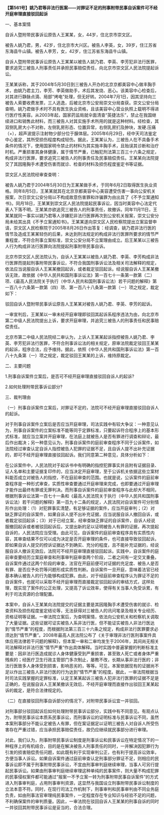 **【第561号】姚乃君等非法行医案——对罪证不足的刑事附带民事自诉案件可不经开庭审理直接驳回起诉**

一、基本案情

自诉人暨附带民事诉讼原告人王某某，女，44岁，住北京市崇文区。

被告人姚乃君，男，42岁，住北京市大兴区。被告人李英，女，39岁，住江苏省东海县牛山镇。被告人李芳，女，42岁，住江苏省东海县牛山镇。

自诉人暨附带民事诉讼原告人王某某以被告人姚乃君、李英、李芳犯非法行医罪，要求追究三被告人刑事责任并承担民事赔偿责任，向北京市崇文区人民法院提起诉讼。

王某某诉称，其于2004年5月30日到三被告人开办的北京京都美容中心做丰胸手术，由姚乃君主刀，李芳、李英做助手，术后其发烧、恶心。该美容中心检查后，对其进行静脉点滴、局部“烤电”处理，但无好转。2004年7月1日，因其坚持向三被告人索要收费发票，三人逃逸，后被北京市公安局崇文分局查获。崇文公安分局查明，姚乃君做手术时不具有医生执业资格，且该美容中心营业执照上载明不得进行医疗性美容。从2003年起，国家药监局就伞面清查“英捷法乐”，禁止在我国继续进口和销售此材料，而三被告人对其实施手术所用的就是这种材料。经检查，其双侧乳房大小不对称，左侧乳房形态、位置异常，右侧乳房扪及肿块，发硬.压痛（+），超声波提示注射物少部分位于腺体层。2005年6月29日，经中天司法鉴定中心鉴定，其所受损伤程度构成轻伤。据此，王某某认为，三被告人在不具备手术条件的情况下，使用国家明令禁止的材料为其实施丰胸手术，且贻误其诊断和治疗时机。严重损害其身体健康，属于情节严重，已触犯刑法第三百三十六条之规定，构成非法行医罪，要求追究三被告人的刑事责任及民事赔偿责任。王某某向法院提交了其因隆胸手术遭受伤害而就诊、检查的材料及损伤程度鉴定书等证据。

崇文区人民法院经审查查明：

被告人姚乃君于2004年5月30日为王某某做手术，于同年6月2日取得医生执业资格。同年8月5日，王某某就其在北京京都美容中心美容遭受伤害一事向公安机关报案，次日崇文公安分局以不构成故意伤害罪和诈骗罪为由出具了《不予立案通知书》。同月18日，王某某到崇文区人民法院提起民事诉讼，因当时美容中心法定代表人下落不明，王某某亦欲追究三被告人的刑事责任，故撤诉。同年11月11日，王某某就同一事实以姚乃君等人涉嫌犯非法行医罪再次到公安机关报案，崇文公安分局未给其出具《不予立案通知书》。王某某遂向崇文区人民检察院提出立案监督申请，崇文区人民检察院于2005年8月26日作出答复：经调查，姚乃君非法行医的情节及造成王某某轻伤的后果，未达到刑法规定的构成非法行医罪所要求的情节严重程度，不符合刑事立案标准，崇文公安分局不立案理由成立。后王某某以三被告人行为构成非法行医罪向法院提起刑事附带民事自诉。

北京市崇文区人民法院认为，自诉人王某某以被告人姚乃君、李英、李芳构成非法行医罪而提起刑事附带民事诉讼，不符合我国刑事诉讼法及相关司法解释的规定，依法应当说服自诉人王某某撤回起诉，或者裁定驳回起诉。经说服自诉人王某某撤诉无效，故依据《中华人民共和国刑事诉讼法》第一百七十一条第一款第（二）项、《最高人民法院关于执行（中华人民共和国刑事诉讼法）若干问题的解释》第一百八十六条第一款第（四）项、第一百八十八条第一款第（一）项之规定，裁定如下：

驳回自诉人暨附带民事诉讼原告人王某某对被告人姚乃君、李英、李芳的起诉。

一审宣判后，王某某以一审未经开庭审理即驳回其起诉系程序违法为由，向北京市第二中级人民法院提出上诉，要求开庭审理，并追究三被告人的刑事责任和民事赔偿责任。

北京市第二中级人民法院经二审认为，上诉人王某某起诉指控被告人姚乃君、李英、李芳犯非法行医罪，不符合刑事诉讼法的相关规定，原审法院裁定驳回王某某的起诉，程序合法，应予维持。据此，依照《中华人民共和国刑事诉讼法》第一百八十九条第（一）项之规定，裁定驳回王某某的上诉，维持原裁定。

二、主要问题

1.刑事自诉案件立案后，是否可不经开庭审理直接驳回自诉人的起诉?

2.如何处理附带民事诉讼部分?

三、裁判理由

（一）刑事自诉案件立案后，对罪证不足的，法院可不经开庭审理直接驳回自诉人的起诉。

对于刑事自诉案件立案后是否应当开庭审理，司法实践中有较大争议：一种意见认为，刑事自诉案件的立案标准不能等同于定罪标准，只要起诉符合程序上的基本形式标准，就应当立案并开庭审理，在法庭上就被告人是否有罪进行调查和辩论，最后作出裁决；另一种意见认为，刑事自诉案件的庭前审查程序不同于公诉案件，如法院经过审查认定自诉人指控被告人犯罪的证据不足，且自诉人提不出补充证据的，即可不经开庭审理直接驳回起诉。我们同意第二种意见，具体分析如下：

在公诉案件中，人民法院对于起诉书中有明确的指控犯罪事实并且附有证据目录、证人名单和主要证据复印件的，应当决定开庭审理，至于公诉机关依据这些立案材料能否成立对被告人的指控，不在庭前审查的范围。也就是说，公诉案件的庭前审查程序是一种形式审查，实质性审查要通过开庭审理来完成，也即要通过开庭审理才能作出最终有罪或无罪判决。而刑事自诉案件的庭前审查程序与此却大不相同，根据刑事诉讼法第一百七十一条和《最高人民法院关于执行（中华人民共和国刑事诉讼法）若干问题的解释》第一百九十二条的规定，人民法院对自诉案件可分别情形作出处理：（1）对犯罪事实清楚，有足够证据的案件，应当开庭审判；（2）对缺乏罪证的自诉案件，如果自诉人提不出补充证据，应当说服自诉人撤回自诉，或者裁定驳回起诉；（3）对于已经立案，经审查缺乏罪证的自诉案件，自诉人经说服撤回起诉或者被驳回起诉后，又提出新的足以证明被告人有罪的证据，再次提起自诉的，人民法院应当受理。由此可见，自诉案件的庭前审查程序具有实质性内容，其审查结果不仅可以成为决定是否开庭审理的条件，也可直接导致驳回起诉。即如果自诉人提交的控诉证据达不到确实、充分的程度，且不能补充证据的，经说服自诉人撤诉无效后，法院可不经开庭审理直接驳回起诉。实践中，自诉案件的庭前审查要经历立案庭审查和刑事审判庭审查两个阶段，二者之间有一定交叉重叠。自诉案件通过这两个阶段的审查，法官在开庭前便可对证据的充足度、被告人是否有罪、是否应予处罚等问题形成实质性判断。自诉案件一旦开庭，意味着法官已经基本确认被告人的行为能够构成犯罪。由此，对于经庭前审查程序认为罪证不足的自诉案件，也就可以采取不经开庭审理而直接裁定驳回起诉的审结方式，这样处理，既实现了案件的公正处理，又提高了诉讼效率，使得有关当事人免受诉累，有利于司法资源的合理配置。

本案中，自诉人王某某向法院提交的证据主要是其因隆胸手术遭受伤害的就诊、检查资料及损伤程度鉴定结论等，无法获得对三被告人的讯问笔录及相关专业经历、资格证明等证据。一审法院立案后，为查明案情，依法向公安机关和检察机关调取了大量证据。这些证据可证实被告人系非法行医，但不能证实被告人非法行医达到“情节严重”的程度，而根据刑法第三百三十六条之规定，构成非法行医罪要求必须达到“情节严重”。2008年最高人民法院公布了《关于审理非法行医刑事案件具体应用法律若干问题的解释》，但本案一审和二审均发生于2006年，其间尚无相关司法解释对非法行医“情节严重”作出具体解释。当时实践中普遍掌握的判断标准主要是：因非法行医造成就诊人身体健康受到严重损害，甚至致人死亡或者身体严重残疾的；经医疗卫生行政主管部门多次制止，屡教不改，长期从事非法行医的；非法行医致多人身体受到损害，影响恶劣的，等等。可见，本案依据现有的证据尚不足以作出三被告人非法行医的行为达到“情节严重”的程度。据此，一审法院根据当时司法实践掌握的定罪标准，认定王某某起诉三被告人犯非法行医罪的证据不足是正确的，在说服自诉人王某某撤诉无效后，不经开庭审理而直接作出驳回王某某起诉的裁定，是符合法律规定的。

（二）在直接驳回刑事自诉部分的情况下，对附带民事诉讼宜一并驳回。

对刑事部分驳回起诉后如何处理附带民事诉讼部分，实践中有不同意见。有观点认为，附带民事诉讼本质系民事诉讼，而刑事诉讼的证明标准与民事诉讼不同，虽然本案刑事部分不能认定被告人有罪，但在案证据足以证明三被告人对自诉人所受伤害存在严重过错，应当承担民事赔偿责任，故仍应继续就民事部分进行审理。

对此，我们认为，刑事附带民事诉讼制度是刑事诉讼和民事诉讼在特定情况下的一种程序上的有机结合，目的是在解决被告人刑事责任的同时，一并解决因犯罪行为引发的损害赔偿责任问题，如此既有利于实现审判公正，也有利于提高诉讼效率，方便当事人诉讼。如果自诉案件通过庭前审查认定刑事部分罪证不足，则相应的民事诉讼即不属于刑事附带民事诉讼，不宜由刑事审判庭继续审理，当事人可另行提起民事诉讼。如果由刑事审判庭继续审理这种单纯的民事案件，则大量不构成犯罪的民事侵权案件都可能通过“报案一不予立案一转为刑事附带民事自诉案件”的方式进入刑事审判庭，占用刑事审判资源，这显然与我国设立刑事附带民事诉讼制度的立法本意不符。同时，在现行司法工作机制下，刑事审判和民事审判由不同业务庭负责，如由刑事法官审理纯民事案件，一定程度存在专业知识与经验不足的问题，不利确保案件的审判质量。因此，一审法院在驳回自诉人王某某的刑事自诉的同时一并驳回其附带民事诉讼是妥当的，合法合理。